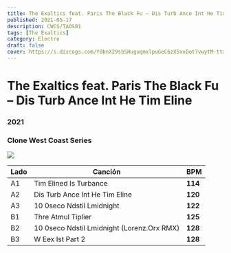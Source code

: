 ```yaml
---
title: The Exaltics feat. Paris The Black Fu – Dis Turb Ance Int He Tim Eline
published: 2021-05-17
description: CWCS/TAOS01
tags: [The Exaltics]
category: Electro
draft: false
cover: https://i.discogs.com/Y0bnX29sbSHuguqmxlpuGeC6zX5xvDot7vwytM-ttxs/rs:fit/g:sm/q:90/h:600/w:567/czM6Ly9kaXNjb2dz/LWRhdGFiYXNlLWlt/YWdlcy9SLTE4OTQy/ODE0LTE2MjIzNjM5/OTItNTg0Ni5qcGVn.jpeg
---
```




# The Exaltics feat. Paris The Black Fu – Dis Turb Ance Int He Tim Eline

### **2021**

### 	Clone West Coast Series

![](https://i.discogs.com/Y0bnX29sbSHuguqmxlpuGeC6zX5xvDot7vwytM-ttxs/rs:fit/g:sm/q:90/h:600/w:567/czM6Ly9kaXNjb2dz/LWRhdGFiYXNlLWlt/YWdlcy9SLTE4OTQy/ODE0LTE2MjIzNjM5/OTItNTg0Ni5qcGVn.jpeg)



| Lado | Canción | BPM |
| --- | --- | --- |
| A1 | Tim Elined Is Turbance | **114** |
| A2 | Dis Turb Ance Int He Tim Eline | **120** |
| A3 | 10 0seco Ndstil Lmidnight| **122** |
| B1 | Thre Atmul Tiplier| **125** |
| B2 | 10 0seco Ndstil Lmidnight (Lorenz.Orx RMX) | **128** |
| B3 | W Eex Ist Part 2 | **128** |

